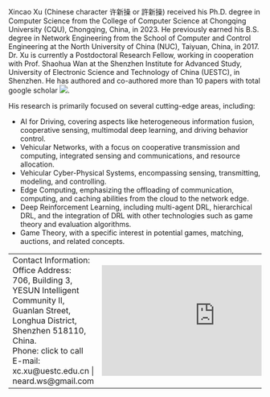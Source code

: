 <style>
/* 为带链接的文字定义样式 */
a.no-underline {
    text-decoration: none; /* 去除下划线 */
}

/* 可选：当鼠标悬停时添加样式 */
a.no-underline:hover {
    text-decoration: underline; /* 鼠标悬停时显示下划线 */
}
table.no-horizontal-lines {
    border-collapse: collapse;
}
table.no-horizontal-lines td, 
table.no-horizontal-lines th {
    border: none;
}
.tight-padding {
    padding-right: 10px;
    padding-left: 10px;
}
</style>
Xincao Xu (Chinese character 许新操 or 許新操) received his Ph.D. degree in Computer Science from the College of Computer Science at Chongqing University (<a href="https://www.cqu.edu.cn" class="no-underline">CQU</a>), Chongqing, China, in 2023. He previously earned his B.S. degree in Network Engineering from the School of Computer and Control Engineering at the North University of China (<a href="https://www.nuc.edu.cn" class="no-underline">NUC</a>), Taiyuan, China, in 2017. Dr. Xu is currently a Postdoctoral Research Fellow, working in cooperation with Prof. <a href="https://scholar.google.com/citations?user=IhjhNEEAAAAJ" class="no-underline">Shaohua Wan</a> at the Shenzhen Institute for Advanced Study, University of Electronic Science and Technology of China (<a href="https://www.uestc.edu.cn" class="no-underline">UESTC</a>), in Shenzhen. He has authored and co-authored more than 10 papers with total google scholar <a href='https://scholar.google.com/citations?user=DK5avZUAAAAJ'><img src="https://img.shields.io/endpoint?logo=Google%20Scholar&url=https%3A%2F%2Fcdn.jsdelivr.net%2Fgh%2FNeardws%2Fneardws.github.io@google-scholar-stats%2Fgs_data_shieldsio.json&labelColor=f6f6f6&color=9cf&style=flat&label=Citations"></a>. 
       
His research is primarily focused on several cutting-edge areas, including: 
- AI for Driving, covering aspects like heterogeneous information fusion, cooperative sensing, multimodal deep learning, and driving behavior control.
- Vehicular Networks, with a focus on cooperative transmission and computing, integrated sensing and communications, and resource allocation.
- Vehicular Cyber-Physical Systems, encompassing sensing, transmitting, modeling, and controlling.
- Edge Computing, emphasizing the offloading of communication, computing, and caching abilities from the cloud to the network edge.
- Deep Reinforcement Learning, including multi-agent DRL, hierarchical DRL, and the integration of DRL with other technologies such as game theory and evaluation algorithms.
- Game Theory, with a specific interest in potential games, matching, auctions, and related concepts.

<table class="no-horizontal-lines" style="margin-left: auto; margin-right: auto;">
	<tr>
		<td>
			Contact Information: <br> 
			Office Address: <br>     
			706, Building 3, YESUN Intelligent Community II, Guanlan Street, Longhua District, Shenzhen 518110, China. <br>     
			Phone: 
			<a href="tel:+1-6015648240" class="no-underline">click to call</a> <br>   
			E-mail:   
			<a href="mailto:xc.xu@uestc.edu.cn" class="no-underline">xc.xu@uestc.edu.cn</a> | 
			<a href="mailto:neard.ws@gmail.com" class="no-underline">neard.ws@gmail.com</a>
		</td>
		<td>
			<iframe width="450" height="220" src="https://www.openstreetmap.org/export/embed.html?bbox=114.02656316757204%2C22.723049810086813%2C114.05134677886964%2C22.735963602484535&amp;layer=mapnik" style="border: 0"></iframe>
		</td>
	</tr>
</table>
